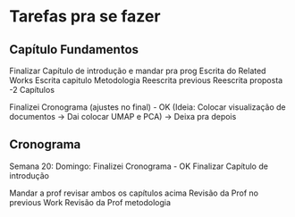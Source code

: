 # Tarefas pra se fazer

## Capítulo Fundamentos

Finalizar Capítulo de introdução e mandar pra prog
Escrita do Related Works
Escrita capitulo Metodologia
Reescrita previous
Reescrita proposta
-2 Capítulos

Finalizei Cronograma (ajustes no final) - OK
(Ideia: Colocar visualização de documentos -> Dai colocar UMAP e PCA) -> Deixa pra depois

## Cronograma

Semana 20:
Domingo: Finalizei Cronograma - OK
Finalizar Capítulo de introdução

Mandar a prof revisar ambos os capítulos acima
Revisão da Prof no previous Work
Revisão da Prof metodologia
